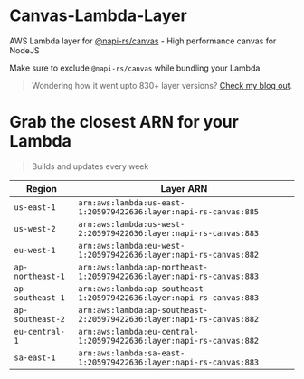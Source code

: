 # Canvas-Lambda-Layer

AWS Lambda layer for [@napi-rs/canvas](https://github.com/Brooooooklyn/canvas) - High performance canvas for NodeJS

Make sure to exclude `@napi-rs/canvas` while bundling your Lambda.

> Wondering how it went upto 830+ layer versions? [Check my blog out](https://learnaws.io/blog/lambda-layer-recursion).

# Grab the closest ARN for your Lambda
> Builds and updates every week

| Region | Layer ARN |
| ------ | --------- |
|`us-east-1`|`arn:aws:lambda:us-east-1:205979422636:layer:napi-rs-canvas:885`|
|`us-west-2`|`arn:aws:lambda:us-west-2:205979422636:layer:napi-rs-canvas:883`|
|`eu-west-1`|`arn:aws:lambda:eu-west-1:205979422636:layer:napi-rs-canvas:882`|
|`ap-northeast-1`|`arn:aws:lambda:ap-northeast-1:205979422636:layer:napi-rs-canvas:883`|
|`ap-southeast-1`|`arn:aws:lambda:ap-southeast-1:205979422636:layer:napi-rs-canvas:883`|
|`ap-southeast-2`|`arn:aws:lambda:ap-southeast-2:205979422636:layer:napi-rs-canvas:882`|
|`eu-central-1`|`arn:aws:lambda:eu-central-1:205979422636:layer:napi-rs-canvas:882`|
|`sa-east-1`|`arn:aws:lambda:sa-east-1:205979422636:layer:napi-rs-canvas:883`|
